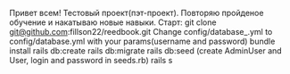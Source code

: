 Привет всем!
Тестовый проект(пэт-проект). Повторяю пройденое обучение и накатываю новые навыки.
Старт:
    git clone git@github.com:fillson22/reedbook.git
    Change config/database_.yml to config/database.yml with your params(username and password)
    bundle install
    rails db:create
    rails db:migrate
    rails db:seed (create AdminUser and User, login and password in seeds.rb)
    rails s

